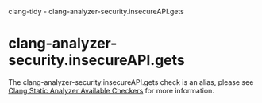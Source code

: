 clang-tidy - clang-analyzer-security.insecureAPI.gets

</div>

<div class="meta"
http-equiv=refresh="5;URL=https://clang.llvm.org/docs/analyzer/checkers.html#security-insecureapi-gets">

</div>

# clang-analyzer-security.insecureAPI.gets

The clang-analyzer-security.insecureAPI.gets check is an alias, please
see [Clang Static Analyzer Available
Checkers](https://clang.llvm.org/docs/analyzer/checkers.html#security-insecureapi-gets)
for more information.

